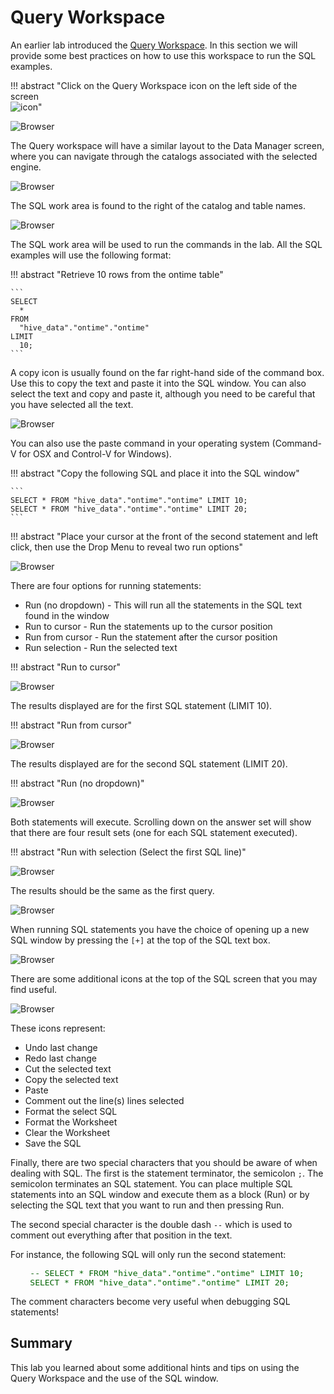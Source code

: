 # Query Workspace

An earlier lab introduced the [Query Workspace](wxd-intro-queryworkspace.md). In this section we will provide some best practices on how to use this workspace to run the SQL examples.

!!! abstract "Click on the Query Workspace icon on the left side of the screen<br>![icon](wxd-images/wxd-intro-workspace-icon.png)"

![Browser](wxd-images/wxd-intro-select-queryworkspace.png) 

The Query workspace will have a similar layout to the Data Manager screen, where you can navigate through the catalogs associated with the selected engine.

![Browser](wxd-images/wxd-intro-query.png) 

The SQL work area is found to the right of the catalog and table names.

![Browser](wxd-images/wxd-intro-sql-area.png) 

The SQL work area will be used to run the commands in the lab. All the SQL examples will use the following format:

!!! abstract "Retrieve 10 rows from the ontime table"

    ```
    SELECT
      *
    FROM
      "hive_data"."ontime"."ontime"
    LIMIT
      10;
    ``` 

A copy icon is usually found on the far right-hand side of the command box. Use this to copy the text and paste it into the SQL window. You can also select the text and copy and paste it, although you need to be careful that you have selected all the text.

![Browser](wxd-images/wxd-intro-query-paste.png) 

You can also use the paste command in your operating system (Command-V for OSX and Control-V for Windows).

!!! abstract "Copy the following SQL and place it into the SQL window"

    ```
    SELECT * FROM "hive_data"."ontime"."ontime" LIMIT 10;
    SELECT * FROM "hive_data"."ontime"."ontime" LIMIT 20;
    ``` 

!!! abstract "Place your cursor at the front of the second statement and left click, then use the Drop Menu to reveal two run options"

![Browser](wxd-images/wxd-intro-query-cursor.png)

There are four options for running statements:

* Run (no dropdown) - This will run all the statements in the SQL text found in the window
* Run to cursor - Run the statements up to the cursor position
* Run from cursor - Run the statement after the cursor position
* Run selection - Run the selected text

!!! abstract "Run to cursor"

![Browser](wxd-images/wxd-intro-query-runtocursor.png)

The results displayed are for the first SQL statement (LIMIT 10).

!!! abstract "Run from cursor"

![Browser](wxd-images/wxd-intro-query-runfromcursor.png)

The results displayed are for the second SQL statement (LIMIT 20).

!!! abstract "Run (no dropdown)"

![Browser](wxd-images/wxd-intro-query-runall.png)

Both statements will execute. Scrolling down on the answer set will show that there are four result sets (one for each SQL statement executed).

!!! abstract "Run with selection (Select the first SQL line)"

![Browser](wxd-images/wxd-intro-query-runselection.png)

The results should be the same as the first query.

![Browser](wxd-images/wxd-intro-query-runselection-results.png)

When running SQL statements you have the choice of opening up a new SQL window by pressing the `[+]` at the top of the SQL text box.

![Browser](wxd-images/wxd-intro-query-newsql.png)

There are some additional icons at the top of the SQL screen that you may find useful.

![Browser](wxd-images/wxd-intro-query-icons.png)

These icons represent:

* Undo last change
* Redo last change
* Cut the selected text
* Copy the selected text
* Paste 
* Comment out the line(s) lines selected
* Format the select SQL 
* Format the Worksheet
* Clear the Worksheet 
* Save the SQL

Finally, there are two special characters that you should be aware of when dealing with SQL. The first is the statement terminator, the semicolon `;`. The semicolon terminates an SQL statement. You can place multiple SQL statements into an SQL window and execute them as a block (Run) or by selecting the SQL text that you want to run and then pressing Run. 

The second special character is the double dash `--` which is used to comment out everything after that position in the text.

For instance, the following SQL will only run the second statement:

<pre style="font-size: medium; color: darkgreen; overflow: auto">
    -- SELECT * FROM "hive_data"."ontime"."ontime" LIMIT 10;
    SELECT * FROM "hive_data"."ontime"."ontime" LIMIT 20;
</pre>

The comment characters become very useful when debugging SQL statements!

## Summary

This lab you learned about some additional hints and tips on using the Query Workspace and the use of the SQL window.
